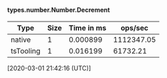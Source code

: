 #### types.number.Number.Decrement

| Type | Size       | Time in ms | ops/sec |
|------|------------|------------|---------|
| native | 1 | 0.000899 | 1112347.05 |
| tsTooling | 1 | 0.016199 | 61732.21 |

[2020-03-01 21:42:16 (UTC)]

